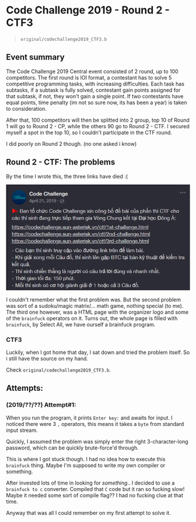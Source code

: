 # Code Challenge 2019 - Round 2 - CTF3
> `original/codechallenge2019_CTF3.b`

## Event summary

The Code Challenge 2019 Central event consisted of 2 round, up to 100 competitors. The first round is IOI format, a contestant has to solve 5 competitive programming tasks, with increasing difficulties. Each task has subtasks, if a subtask is fully solved, contestant gain points assigned for that subtask, if not, they won't gain a single point. If two contestants have equal points, time penalty (im not so sure now, its has been a year) is taken to consideration.

After that, 100 competitors will then be splitted into 2 group, top 10 of Round 1 will go to Round 2 - CP, while the others 90 go to Round 2 - CTF. I secured myself a spot in the top 10, so I couldn't participate in the CTF round.

I did poorly on Round 2 though. (no one asked i know)

## Round 2 - CTF: The problems
By the time I wrote this, the three links have died :(

<p style = "text-align:center">
<img src="post.png" alt="Facebook_Announcement.png">
</p>

I couldn't remember what the first problem was.
But the second problem was sort of a sudoku/magic matrix/... math game, nothing special (to me).
The third one however, was a HTML page with the organizer logo and some of the `brainfuck` operators on it. Turns out, the whole page is filled with `brainfuck`, by Select All, we have ourself a brainfuck program.

### CTF3
Luckily, when I got home that day, I sat down and tried the problem itself. So i still have the source on my hand.

Check `original/codechallenge2019_CTF3.b`.

## Attempts:
### (2019/??/??) Attempt#1:
When you run the program, it prints `Enter key:` and awaits for input.
I noticed there were 3 `,` operators, this means it takes a `byte` from standard input stream.

Quickly, I assumed the problem was simply enter the right 3-character-long password, which can be quickly brute-force'd through.

This is where I got stuck though. I had no idea how to execute this `brainfuck` thing. Maybe I'm supposed to write my own compiler or something.

After invested lots of time in looking for _something_.. I decided to use a `brainfuck to c` converter. Compiled that `C` code but it ran so fucking slow! Maybe it needed some sort of compile flag?? I had no fucking clue at that time.

Anyway that was all I could remember on my first attempt to solve it.